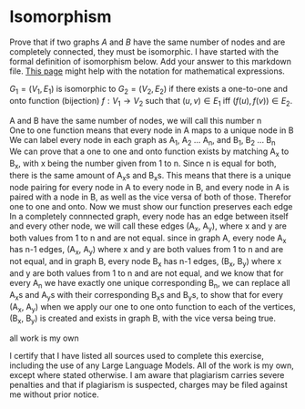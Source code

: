 # Isomorphism

Prove that if two graphs $A$ and $B$ have the same number of nodes and are
completely connected, they must be isomorphic. I have started with the formal
definition of isomorphism below. Add your answer to this markdown file. [This
page](https://docs.github.com/en/get-started/writing-on-github/working-with-advanced-formatting/writing-mathematical-expressions)
might help with the notation for mathematical expressions.

$G_1=(V_1 , E_1)$ is isomorphic to $G_2 = (V_2, E_2)$ if there exists a
one-to-one and onto function (bijection) $f: V_1 \rightarrow V_2$ such that $(u,v)
\in E_1$ iff $(f(u),f(v)) \in E_2$.

A and B have the same number of nodes, we will call this number n  
One to one function means that every node in A maps to a unique node in B  
We can label every node in each graph as A<sub>1</sub>, A<sub>2</sub> ... A<sub>n</sub>, and B<sub>1</sub>, B<sub>2</sub> ... B<sub>n</sub>  
We can prove that a one to one and onto function exists by matching A<sub>x</sub> to B<sub>x</sub>, with x being the number given from 1 to n. Since n is equal for both, there is the same amount of A<sub>x</sub>s and B<sub>x</sub>s. This means that there is a unique node pairing for every node in A to every node in B, and every node in A is paired with a node in B, as well as the vice versa of both of those. Therefor one to one and onto.
Now we must show our function preserves each edge  
In a completely connnected graph, every node has an edge between itself and every other node, we will call these edges (A<sub>x</sub>, A<sub>y</sub>), where x and y are both values from 1 to n and are not equal.
since in graph A, every node A<sub>x</sub> has n-1 edges, (A<sub>x</sub>, A<sub>y</sub>) where x and y are both values from 1 to n and are not equal, and in graph B, every node B<sub>x</sub> has n-1 edges, (B<sub>x</sub>, B<sub>y</sub>) where x and y are both values from 1 to n and are not equal, and we know that for every A<sub>n</sub> we have exactly one unique corresponding B<sub>n</sub>, we can replace all A<sub>x</sub>s and A<sub>y</sub>s with their corresponding B<sub>x</sub>s and B<sub>y</sub>s, to show that for every (A<sub>x</sub>, A<sub>y</sub>) when we apply our one to one onto function to each of the vertices, (B<sub>x</sub>, B<sub>y</sub>) is created and exists in graph B, with the vice versa being true.

all work is my own

I certify that I have listed all sources used to complete this exercise, including the use of any Large Language Models. All of the work is my own, except where stated otherwise. I am aware that plagiarism carries severe penalties and that if plagiarism is suspected, charges may be filed against me without prior notice.
